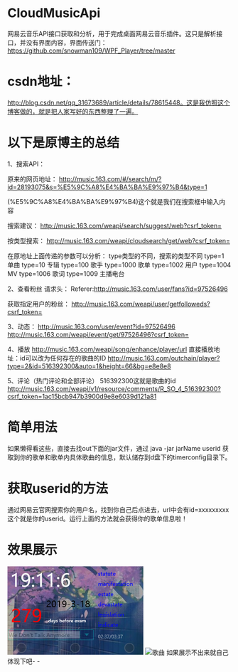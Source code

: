 # CloudMusicApi
网易云音乐API接口获取和分析，用于完成桌面网易云音乐插件。这只是解析接口，并没有界面内容，界面传送门：https://github.com/snowman109/WPF_Player/tree/master

# csdn地址：
http://blog.csdn.net/qq_31673689/article/details/78615448。这是我仿照这个博客做的，就是把人家写好的东西整理了一遍。

# 以下是原博主的总结
1、搜索API：

原来的网页地址：
http://music.163.com/#/search/m/?id=28193075&s=%E5%9C%A8%E4%BA%BA%E9%97%B4&type=1

(%E5%9C%A8%E4%BA%BA%E9%97%B4)这个就是我们在搜索框中输入内容

搜索建议：
http://music.163.com/weapi/search/suggest/web?csrf_token=

按类型搜索：
http://music.163.com/weapi/cloudsearch/get/web?csrf_token=


在原地址上面传递的参数可以分析：
type类型的不同，搜索的类型不同
type=1		单曲
type=10		专辑
type=100	歌手
type=1000	歌单
type=1002	用户
type=1004	MV
type=1006	歌词
type=1009	主播电台



2、查看粉丝
请求头：
Referer:http://music.163.com/user/fans?id=97526496

获取指定用户的粉丝：
http://music.163.com/weapi/user/getfolloweds?csrf_token=


3、动态：
http://music.163.com/user/event?id=97526496
http://music.163.com/weapi/event/get/97526496?csrf_token=


4、播放
http://music.163.com/weapi/song/enhance/player/url
直接播放地址：id可以改为任何存在的歌曲的ID
http://music.163.com/outchain/player?type=2&id=516392300&auto=1&height=66&bg=e8e8e8

5、评论（热门评论和全部评论）
516392300这就是歌曲的id
http://music.163.com/weapi/v1/resource/comments/R_SO_4_516392300?csrf_token=1ac15bcb947b3900d9e8e6039d121a81    


# 简单用法
如果懒得看这些，直接去找out下面的jar文件，通过 java -jar jarName userid 获取到你的歌单和歌单内具体歌曲的信息，默认储存到d盘下的timerconfig目录下。

# 获取userid的方法
通过网易云官网搜索你的用户名，找到你自己后点进去，url中会有id=xxxxxxxxx 这个就是你的userid。运行上面的方法就会获得你的歌单信息啦！

# 效果展示
![插件展示](https://raw.githubusercontent.com/snowman109/NeateaseApi/master/show/Snipaste_2019-03-18_19-11-10.png)
![歌曲](https://raw.githubusercontent.com/snowman109/NeateaseApi/blob/master/show/Snipaste_2019-03-18_19-11-46.png)
如果展示不出来就自己体现下吧- -
